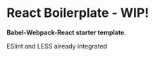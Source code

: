 # React Boilerplate - WIP!

**Babel-Webpack-React starter template.**

ESlint and LESS already integrated
